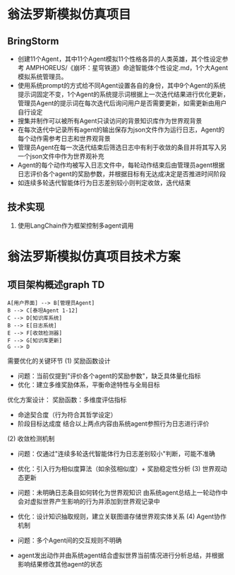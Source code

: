 # 翁法罗斯模拟仿真项目 
## BringStorm
* 创建11个Agent，其中11个Agent模拟11个性格各异的人类英雄，其个性设定参考 AMPHOREUS/《崩坏：星穹铁道》命途智能体个性设定.md，1个大Agent模拟系统管理员。
* 使用系统prompt的方式给不同Agent设置各自的身份，其中9个Agent的系统提示词固定不变，1个Agent的系统提示词根据上一次迭代结果进行优化更新，管理员Agent的提示词在每次迭代后询问用户是否需要更新，如需更新由用户自行设定
* 搜集并制作可以被所有Agent只读访问的背景知识库作为世界观背景
* 在每次迭代中记录所有agent的输出保存为json文件作为运行日志，Agent的每个动作需参考日志和世界观背景
* 管理员Agent在每一次迭代结束后筛选日志中有利于收敛的条目并将其写入另一个json文件中作为世界观补充
* Agent的每个动作均被写入日志文件中，每轮动作结束后由管理员agent根据日志评价各个agent的奖励参数，并根据目标有无达成决定是否推进时间阶段
* 如连续多轮迭代智能体行为日志差别较小则判定收敛，迭代结束


## 技术实现
1. 使用LangChain作为框架控制多agent调用

# 翁法罗斯模拟仿真项目技术方案

## 项目架构概述graph TD
    A[用户界面] --> B[管理员Agent]
    B --> C[泰坦Agent 1-12]
    C --> D[知识库系统]
    B --> E[日志系统]
    E --> F[收敛检测器]
    F --> G[知识库更新]
    G --> D

需要优化的关键环节
(1) 奖励函数设计

- 问题：当前仅提到"评价各个agent的奖励参数"，缺乏具体量化指标
- 优化：建立多维奖励体系，平衡命途特性与全局目标

优化方案设计：
奖励函数：多维度评估指标
- 命途契合度（行为符合其哲学设定）
- 阶段目标达成度
结合以上两点内容由系统agent参照行为日志进行评价

(2) 收敛检测机制

- 问题：仅通过"连续多轮迭代智能体行为日志差别较小"判断，可能不准确
- 优化：引入行为相似度算法（如余弦相似度）+ 奖励稳定性分析
(3) 世界观动态更新

- 问题：未明确日志条目如何转化为世界观知识
由系统agent总结上一轮动作中会对虚拟世界产生影响的行为并添加到世界观记录中
- 优化：设计知识抽取规则，建立关联图谱存储世界观实体关系
(4) Agent协作机制

- 问题：多个Agent间的交互规则不明确
- agent发出动作并由系统agent结合虚拟世界当前情况进行分析总结，并根据影响结果修改其他agent的状态
